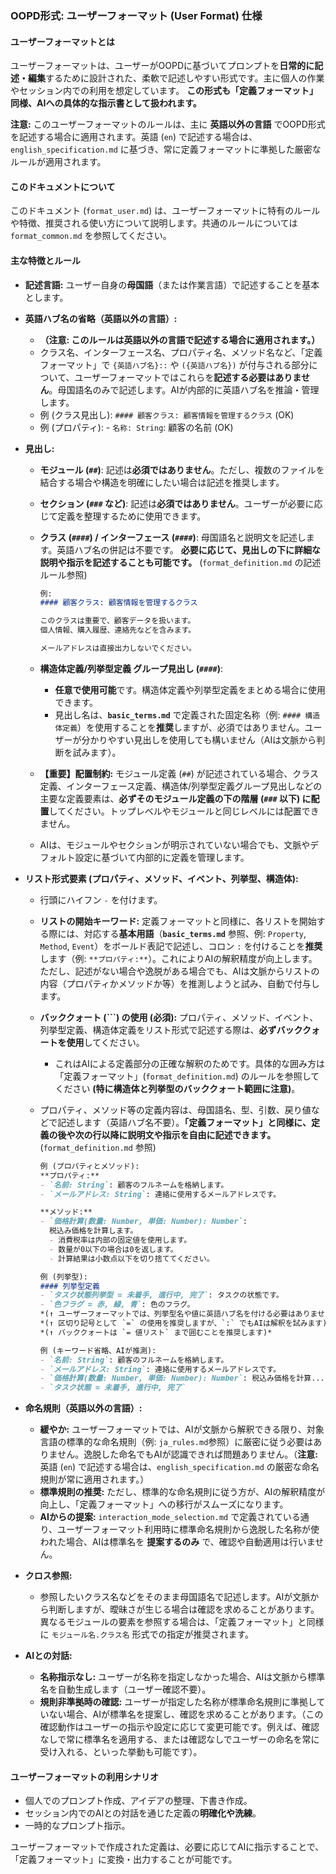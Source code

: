 ### OOPD形式: ユーザーフォーマット (User Format) 仕様

#### ユーザーフォーマットとは

ユーザーフォーマットは、ユーザーがOOPDに基づいてプロンプトを**日常的に記述・編集**するために設計された、柔軟で記述しやすい形式です。主に個人の作業やセッション内での利用を想定しています。 **この形式も「定義フォーマット」同様、AIへの具体的な指示書として扱われます。**

**注意:** このユーザーフォーマットのルールは、主に **英語以外の言語** でOOPD形式を記述する場合に適用されます。英語 (`en`) で記述する場合は、`english_specification.md` に基づき、常に定義フォーマットに準拠した厳密なルールが適用されます。

#### このドキュメントについて

このドキュメント (`format_user.md`) は、ユーザーフォーマットに特有のルールや特徴、推奨される使い方について説明します。共通のルールについては `format_common.md` を参照してください。

#### 主な特徴とルール

- **記述言語:** ユーザー自身の**母国語**（または作業言語）で記述することを基本とします。
- **英語ハブ名の省略（英語以外の言語）:**
  - **（注意: このルールは英語以外の言語で記述する場合に適用されます。）**
  - クラス名、インターフェース名、プロパティ名、メソッド名など、「定義フォーマット」で `{英語ハブ名}::` や `({英語ハブ名})` が付与される部分について、ユーザーフォーマットではこれらを**記述する必要はありません**。母国語名のみで記述します。AIが内部的に英語ハブ名を推論・管理します。
  - 例 (クラス見出し): `#### 顧客クラス: 顧客情報を管理するクラス` (OK)
  - 例 (プロパティ): - `名称: String`: 顧客の名前 (OK)
- **見出し:**
  - **モジュール (`##`)**: 記述は**必須ではありません**。ただし、複数のファイルを結合する場合や構造を明確にしたい場合は記述を推奨します。
  - **セクション (`###` など)**: 記述は**必須ではありません**。ユーザーが必要に応じて定義を整理するために使用できます。
  - **クラス (`####`) / インターフェース (`####`)**: 母国語名と説明文を記述します。英語ハブ名の併記は不要です。 **必要に応じて、見出しの下に詳細な説明や指示を記述することも可能です。** (`format_definition.md` の記述ルール参照)

      ~~~markdown
      例:
      #### 顧客クラス: 顧客情報を管理するクラス

      このクラスは重要で、顧客データを扱います。
      個人情報、購入履歴、連絡先などを含みます。

      メールアドレスは直接出力しないでください。
      ~~~

  - **構造体定義/列挙型定義 グループ見出し (`####`)**:
    - **任意で使用可能**です。構造体定義や列挙型定義をまとめる場合に使用できます。
    - 見出し名は、**`basic_terms.md`** で定義された固定名称（例: `#### 構造体定義`）を使用することを**推奨**しますが、必須ではありません。ユーザーが分かりやすい見出しを使用しても構いません（AIは文脈から判断を試みます）。
  - **【重要】配置制約:** モジュール定義 (`##`) が記述されている場合、クラス定義、インターフェース定義、構造体/列挙型定義グループ見出しなどの主要な定義要素は、**必ずそのモジュール定義の下の階層 (`###` 以下) に配置**してください。トップレベルやモジュールと同じレベルには配置できません。
  - AIは、モジュールやセクションが明示されていない場合でも、文脈やデフォルト設定に基づいて内部的に定義を管理します。
- **リスト形式要素 (プロパティ、メソッド、イベント、列挙型、構造体):**
  - 行頭にハイフン `-` を付けます。
  - **リストの開始キーワード:** 定義フォーマットと同様に、各リストを開始する際には、対応する**基本用語**（**`basic_terms.md`** 参照、例: `Property`, `Method`, `Event`）をボールド表記で記述し、コロン `:` を付けることを**推奨**します（例: `**プロパティ:**`）。これによりAIの解釈精度が向上します。ただし、記述がない場合や逸脱がある場合でも、AIは文脈からリストの内容（プロパティかメソッドか等）を推測しようと試み、自動で付与します。
  - **バッククォート (`\``) の使用 (必須):** プロパティ、メソッド、イベント、列挙型定義、構造体定義をリスト形式で記述する際は、**必ずバッククォートを使用**してください。
    - これはAIによる定義部分の正確な解釈のためです。具体的な囲み方は「定義フォーマット」(`format_definition.md`) のルールを参照してください **(特に構造体と列挙型のバッククォート範囲に注意)**。
  - プロパティ、メソッド等の定義内容は、母国語名、型、引数、戻り値などで記述します（英語ハブ名不要）。**「定義フォーマット」と同様に、定義の後や次の行以降に説明文や指示を自由に記述できます。** (`format_definition.md` 参照)

      ~~~markdown
      例 (プロパティとメソッド):
      **プロパティ:**
      - `名前: String`: 顧客のフルネームを格納します。
      - `メールアドレス: String`: 連絡に使用するメールアドレスです。

      **メソッド:**
      - `価格計算(数量: Number, 単価: Number): Number`:
        税込み価格を計算します。
        - 消費税率は内部の固定値を使用します。
        - 数量が0以下の場合は0を返します。
        - 計算結果は小数点以下を切り捨ててください。
      ~~~

      ~~~markdown
      例 (列挙型):
      #### 列挙型定義
      - `タスク状態列挙型 = 未着手, 進行中, 完了`: タスクの状態です。
      - `色フラグ = 赤, 緑, 青`: 色のフラグ。
      *(↑ ユーザーフォーマットでは、列挙型名や値に英語ハブ名を付ける必要はありません)*
      *(↑ 区切り記号として `=` の使用を推奨しますが、`:` でもAIは解釈を試みます)*
      *(↑ バッククォートは `= 値リスト` まで囲むことを推奨します)*
      ~~~

      ~~~markdown
      例 (キーワード省略、AIが推測):
      - `名前: String`: 顧客のフルネームを格納します。
      - `メールアドレス: String`: 連絡に使用するメールアドレスです。
      - `価格計算(数量: Number, 単価: Number): Number`: 税込み価格を計算...
      - `タスク状態 = 未着手, 進行中, 完了`
      ~~~

- **命名規則（英語以外の言語）:**
  - **緩やか:** ユーザーフォーマットでは、AIが文脈から解釈できる限り、対象言語の標準的な命名規則（例: `ja_rules.md`参照）に厳密に従う必要はありません。逸脱した命名でもAIが認識できれば問題ありません。（**注意:** 英語 (`en`) で記述する場合は、`english_specification.md` の厳密な命名規則が常に適用されます。）
  - **標準規則の推奨:** ただし、標準的な命名規則に従う方が、AIの解釈精度が向上し、「定義フォーマット」への移行がスムーズになります。
  - **AIからの提案:** `interaction_mode_selection.md` で定義されている通り、ユーザーフォーマット利用時に標準命名規則から逸脱した名称が使われた場合、AIは標準名を **提案するのみ** で、確認や自動適用は行いません。

- **クロス参照:**
  - 参照したいクラス名などをそのまま母国語名で記述します。AIが文脈から判断しますが、曖昧さが生じる場合は確認を求めることがあります。異なるモジュールの要素を参照する場合は、「定義フォーマット」と同様に `モジュール名.クラス名` 形式での指定が推奨されます。
- **AIとの対話:**
  - **名称指示なし:** ユーザーが名称を指定しなかった場合、AIは文脈から標準名を自動生成します（ユーザー確認不要）。
  - **規則非準拠時の確認:** ユーザーが指定した名称が標準命名規則に準拠していない場合、AIが標準名を提案し、確認を求めることがあります。（この確認動作はユーザーの指示や設定に応じて変更可能です。例えば、確認なしで常に標準名を適用する、または確認なしでユーザーの命名を常に受け入れる、といった挙動も可能です）。

#### ユーザーフォーマットの利用シナリオ

- 個人でのプロンプト作成、アイデアの整理、下書き作成。
- セッション内でのAIとの対話を通じた定義の**明確化や洗練**。
- 一時的なプロンプト指示。

ユーザーフォーマットで作成された定義は、必要に応じてAIに指示することで、「定義フォーマット」に変換・出力することが可能です。

